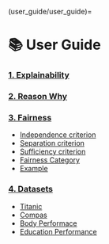 (user_guide/user_guide)=
# 📚 User Guide

<h3 class="user-guide-tittle"><a href="explainability.html">1. Explainability</a></h3>

<h3 class="user-guide-tittle"><a href="why.html">2. Reason Why</a></h3>

<h3 class="user-guide-tittle"><a href="fairness.html">3. Fairness</a></h3>

* [Independence criterion](fairness.md#independence-criterion)
* [Separation criterion](fairness.md#separation-criterion)
* [Sufficiency criterion](fairness.md#sufficiency-criterion)
* [Fairness Category](fairness.md#fairness-category)
* [Example](fairness.md#example)

<h3 class="user-guide-tittle"><a href="datasets.html">4. Datasets</a></h3>

* [Titanic](datasets.md#titanic)
* [Compas](datasets.md#compas)
* [Body Performace](datasets.md#body-performace)
* [Education Performance](datasets.md#education-performance)
